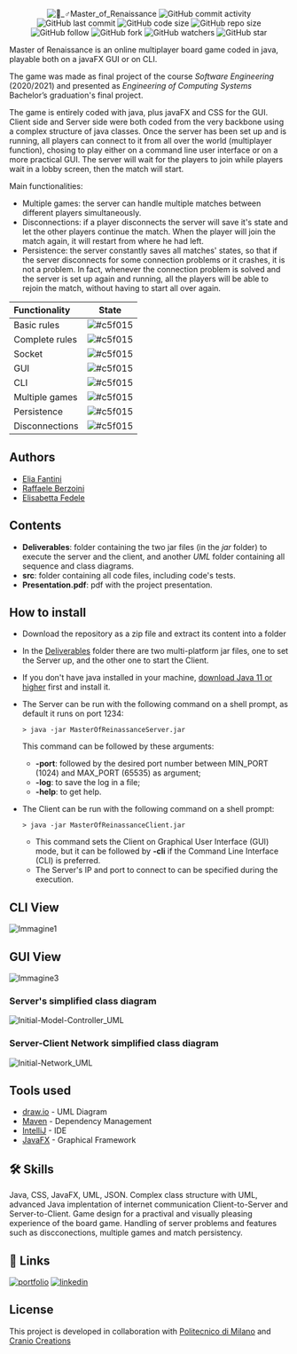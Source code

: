 <p align="center">
  <img alt="🧝_♂️Master_of_Renaissance" src="https://user-images.githubusercontent.com/62103572/182853946-59f2b6f0-6023-4cf4-a3fc-8db3c3218912.png">
  <img alt="GitHub commit activity" src="https://img.shields.io/github/commit-activity/y/EliaFantini/Master-of-Renaissance-A-java-online-multiplayer-board-game">
  <img alt="GitHub last commit" src="https://img.shields.io/github/last-commit/EliaFantini/Master-of-Renaissance-A-java-online-multiplayer-board-game">
  <img alt="GitHub code size" src="https://img.shields.io/github/languages/code-size/EliaFantini/Master-of-Renaissance-A-java-online-multiplayer-board-game">
  <img alt="GitHub repo size" src="https://img.shields.io/github/repo-size/EliaFantini/Master-of-Renaissance-A-java-online-multiplayer-board-game">
  <img alt="GitHub follow" src="https://img.shields.io/github/followers/EliaFantini?label=Follow">
  <img alt="GitHub fork" src="https://img.shields.io/github/forks/EliaFantini/Master-of-Renaissance-A-java-online-multiplayer-board-game?label=Fork">
  <img alt="GitHub watchers" src="https://img.shields.io/github/watchers/EliaFantini/Master-of-Renaissance-A-java-online-multiplayer-board-game?abel=Watch">
  <img alt="GitHub star" src="https://img.shields.io/github/stars/EliaFantini/Master-of-Renaissance-A-java-online-multiplayer-board-game?style=social">
</p>

Master of Renaissance is an online multiplayer board game coded in java, playable both on a javaFX GUI or on CLI. 

The game was made as final project of the course *Software Engineering* (2020/2021) and presented as *Engineering of Computing Systems* Bachelor’s graduation's final project. 

The game is entirely coded with java, plus javaFX and CSS for the GUI. Client side and Server side were both coded from the very backbone using a complex structure of java classes. Once the server has been set up and is running, all players can connect to it from all over the world (multiplayer function), chosing to play either on a command line user interface or on a more practical GUI. The server will wait for the players to join while players wait in a lobby screen, then the match will start. 

Main functionalities:
- Multiple games: the server can handle multiple matches between different players simultaneously.
- Disconnections: if a player disconnects the server will save it's state and let the other players continue the match. When the player will join the match again, it will restart from where he had left.
- Persistence: the server constantly saves all matches' states, so that if the server disconnects for some connection problems or it crashes, it is not a problem. In fact, whenever the connection problem is solved and the server is set up again and running, all the players will be able to rejoin the match, without having to start all over again.

| Functionality | State |
|:-----------------------|:------------------------------------:|
| Basic rules | ![#c5f015](https://via.placeholder.com/15/c5f015/c5f015.png)|
| Complete rules | ![#c5f015](https://via.placeholder.com/15/c5f015/c5f015.png) |
| Socket | ![#c5f015](https://via.placeholder.com/15/c5f015/c5f015.png) |
| GUI | ![#c5f015](https://via.placeholder.com/15/c5f015/c5f015.png) |
| CLI | ![#c5f015](https://via.placeholder.com/15/c5f015/c5f015.png)|
| Multiple games | ![#c5f015](https://via.placeholder.com/15/c5f015/c5f015.png) |
| Persistence | ![#c5f015](https://via.placeholder.com/15/c5f015/c5f015.png) |
| Disconnections | ![#c5f015](https://via.placeholder.com/15/c5f015/c5f015.png) |


## Authors
- [Elia Fantini](https://www.github.com/EliaFantini)
- [Raffaele Berzoini](https://github.com/RaffaeleBerzoini)
- [Elisabetta Fedele](https://github.com/elisabettafedele)

## Contents
* **Deliverables**: folder containing the two jar files (in the *jar* folder) to execute the server and the client, and another *UML* folder containing all sequence and class diagrams.
* **src**: folder containing all code files, including code's tests.
* **Presentation.pdf**: pdf with the project presentation.

## How to install
- Download the repository as a zip file and extract its content into a folder
- In the [Deliverables](Deliverables) folder there are two multi-platform jar files, one to set the Server up, and the other one to start the Client.
- If you don't have java installed in your machine, [download Java 11 or higher](https://www.oracle.com/java/technologies/downloads/archive/) first and install it.
- The Server can be run with the following command on a shell prompt, as default it runs on port 1234:
    ```shell
    > java -jar MasterOfReinassanceServer.jar
    ```
  This command can be followed by these arguments:
  - **-port**: followed by the desired port number between MIN_PORT (1024) and MAX_PORT (65535) as argument;
  - **-log**: to save the log in a file;
  - **-help**: to get help.

- The Client can be run with the following command on a shell prompt:
    ```shell
    > java -jar MasterOfReinassanceClient.jar
    ```
    - This command sets the Client on Graphical User Interface (GUI) mode, but it can be followed by **-cli** if the Command Line Interface (CLI) is preferred.
    - The Server's IP and port to connect to can be specified during the execution.
    



## CLI View
![Immagine1](https://user-images.githubusercontent.com/62103572/131249493-2e6940a1-c5e1-4ad9-b803-a3c2131cd2c2.png)

## GUI View
![Immagine3](https://user-images.githubusercontent.com/62103572/131249497-571b9ab9-b9ee-4295-8fef-343e32dc52f5.png)

### Server's simplified class diagram
![Initial-Model-Controller_UML](https://user-images.githubusercontent.com/62103572/182864378-08be4ee4-04d1-4e41-a8f6-d6f71503557c.png)
### Server-Client Network simplified class diagram
![Initial-Network_UML](https://user-images.githubusercontent.com/62103572/182864401-a7a269e0-76fc-4369-b254-fdccb1022ae5.png)

## Tools used
* [draw.io](http://draw.io) - UML Diagram
* [Maven](https://maven.apache.org/) - Dependency Management
* [IntelliJ](https://www.jetbrains.com/idea/) - IDE
* [JavaFX](https://openjfx.io) - Graphical Framework
## 🛠 Skills
Java, CSS, JavaFX, UML, JSON. Complex class structure with UML, advanced Java implentation of internet communication Client-to-Server and Server-to-Client. Game design for a practival and visually pleasing experience of the board game. Handling of server problems and features such as discconections, multiple games and match persistency.
## 🔗 Links
[![portfolio](https://img.shields.io/badge/my_portfolio-000?style=for-the-badge&logo=ko-fi&logoColor=white)](https://github.com/EliaFantini/)
[![linkedin](https://img.shields.io/badge/linkedin-0A66C2?style=for-the-badge&logo=linkedin&logoColor=white)](https://www.linkedin.com/in/-elia-fantini/)

## License

This project is developed in collaboration with [Politecnico di Milano](https://www.polimi.it) and [Cranio Creations](http://www.craniocreations.it)
